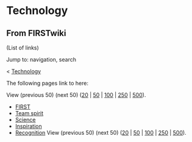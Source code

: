 # Technology

## From FIRSTwiki

(List of links)

Jump to: navigation, search

< [Technology](/index.php?title=Technology&redirect=no "Technology")

The following pages link to here:

View (previous 50) (next 50) ([20](/index.php?title=Special:Whatlinkshere/Technology&limit=20&from=0 "Special:Whatlinkshere/Technology") | [50](/index.php?title=Special:Whatlinkshere/Technology&limit=50&from=0 "Special:Whatlinkshere/Technology") | [100](/index.php?title=Special:Whatlinkshere/Technology&limit=100&from=0 "Special:Whatlinkshere/Technology") | [250](/index.php?title=Special:Whatlinkshere/Technology&limit=250&from=0 "Special:Whatlinkshere/Technology") | [500](/index.php?title=Special:Whatlinkshere/Technology&limit=500&from=0 "Special:Whatlinkshere/Technology")).

- [FIRST](first)
- [Team spirit](Team_spirit "Team spirit")
- [Science](Science "Science")
- [Inspiration](Inspiration "Inspiration")
- [Recognition](Recognition "Recognition") View (previous 50) (next 50) ([20](/index.php?title=Special:Whatlinkshere/Technology&limit=20&from=0 "Special:Whatlinkshere/Technology") | [50](/index.php?title=Special:Whatlinkshere/Technology&limit=50&from=0 "Special:Whatlinkshere/Technology") | [100](/index.php?title=Special:Whatlinkshere/Technology&limit=100&from=0 "Special:Whatlinkshere/Technology") | [250](/index.php?title=Special:Whatlinkshere/Technology&limit=250&from=0 "Special:Whatlinkshere/Technology") | [500](/index.php?title=Special:Whatlinkshere/Technology&limit=500&from=0 "Special:Whatlinkshere/Technology")).
